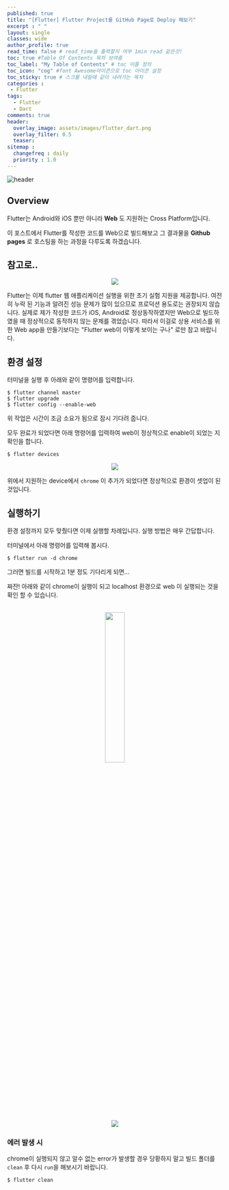 ```yaml
---
published: true
title: "[Flutter] Flutter Project를 GitHub Page로 Deploy 해보기"
excerpt : " "
layout: single
classes: wide
author_profile: true
read_time: false # read_time을 출력할지 여부 1min read 같은것!
toc: true #Table Of Contents 목차 보여줌
toc_label: "My Table of Contents" # toc 이름 정의
toc_icon: "cog" #font Awesome아이콘으로 toc 아이콘 설정
toc_sticky: true # 스크롤 내릴때 같이 내려가는 목차
categories :
 - Flutter
tags: 
  - Flutter
  - Dart
comments: true
header:
  overlay_image: assets/images/flutter_dart.png
  overlay_filter: 0.5
  teaser: 
sitemap :
  changefreq : daily
  priority : 1.0
---
```


![header](https://miro.medium.com/max/1920/1*2adBDBgzNounV9WhluUh5Q.png)

## Overview

Flutter는 Android와 iOS 뿐만 아니라 __Web__ 도 지원하는 Cross Platform입니다. 

이 포스트에서 Flutter를 작성한 코드를 Web으로 빌드해보고 그 결과물을 __Github pages__ 로 호스팅을 하는 과정을 다루도록 하겠습니다.

## 참고로..

<div align="center">
<img src="https://media3.giphy.com/media/bEVKYB487Lqxy/giphy.gif" >
</div>


Flutter는 이제 flutter 웹 애플리케이션 실행을 위한 초기 실험 지원을 제공합니다. 여전히 누락 된 기능과 알려진 성능 문제가 많이 있으므로 프로덕션 용도로는 권장되지 않습니다.
실제로 제가 작성한 코드가 iOS, Android로 정상동작하였지만 Web으로 빌드하였을 때 정상적으로 동작하지 않는 문제를 겪었습니다.
따라서 이걸로 상용 서비스를 위한 Web app을 만들기보다는 "Flutter web이 이렇게 보이는 구나" 로만 참고 바랍니다.

## 환경 설정

터미널을 실행 후 아래와 같이 명령어를 입력합니다.

~~~
$ flutter channel master
$ flutter upgrade
$ flutter config --enable-web
~~~

위 작업은 시간이 조금 소요가 됨으로 잠시 기다려 줍니다.

모두 완료가 되었다면 아래 명령어를 입력하여 web이 정상적으로 enable이 되었는 지 확인을 합니다.

~~~
$ flutter devices
~~~


<div align="center">
  <img src="https://user-images.githubusercontent.com/35194820/87435940-54fb4900-c627-11ea-860c-e2980ffb50f0.PNG" >
</div>

위에서 지원하는 device에서 `chrome` 이 추가가 되었다면 정상적으로 환경이 셋업이 된 것입니다.

## 실행하기

환경 설정까지 모두 맞췄다면 이제 실행할 차례입니다. 실행 방법은 매우 간답합니다.

터미널에서 아래 명령어를 입력해 봅시다.

~~~
$ flutter run -d chrome
~~~

그러면 빌드를 시작하고 1분 정도 기다리게 되면...

짜잔! 아래와 같이 chrome이 실행이 되고 localhost 환경으로 web 이 실행되는 것을 확인 할 수 있습니다.
</br></br>
<div align="center">
  <img src="https://user-images.githubusercontent.com/35194820/87436921-a22bea80-c628-11ea-9da0-70b016046193.PNG" width=30%>
  
</div>

</br>

<div align="center">
  <img src="https://media2.giphy.com/media/XreQmk7ETCak0/giphy.gif?cid=ecf05e4786b38b56df4820b7de5208216ff665b297163caa&rid=giphy.gif">
</div>

### 에러 발생 시

chrome이 실행되지 않고 알수 없는 error가 발생할 경우 당황하지 말고 빌드 폴더를 `clean` 후 다시 `run`을 해보시기 바랍니다.

~~~
$ flutter clean
~~~